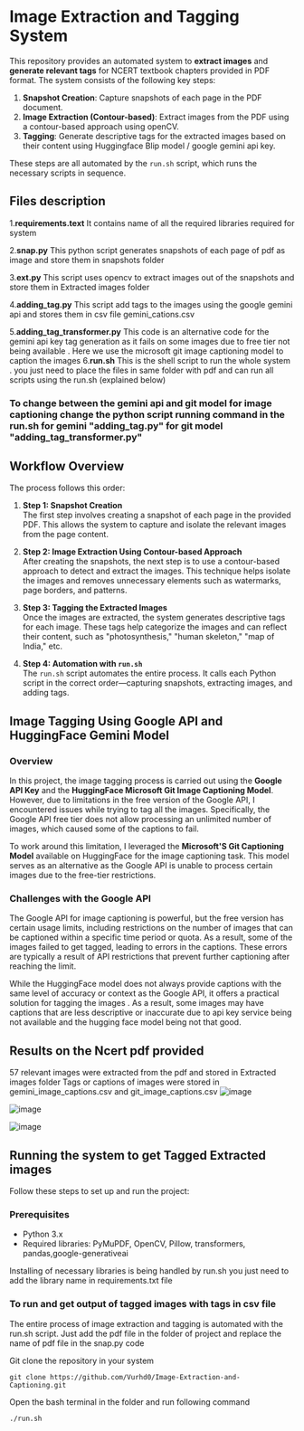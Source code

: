 # Image Extraction and Tagging System

This repository provides an automated system to **extract images** and **generate relevant tags** for NCERT textbook chapters provided in PDF format. The system consists of the following key steps:

1. **Snapshot Creation**: Capture snapshots of each page in the PDF document.
2. **Image Extraction (Contour-based)**: Extract images from the PDF using a contour-based approach using openCV.
3. **Tagging**: Generate descriptive tags for the extracted images based on their content using Huggingface Blip model / google gemini api key.

These steps are all automated by the `run.sh` script, which runs the necessary scripts in sequence.

## Files description

1.**requirements.text**
  It contains name of all the required libraries required for system

2.**snap.py**
   This python script generates snapshots of each page of pdf as image and store them in snapshots folder

3.**ext.py**
   This script uses opencv to extract images out of the snapshots and store them in Extracted images folder

4.**adding_tag.py**
   This script add tags to the images using the google gemini api and stores them in csv file gemini_cations.csv

5.**adding_tag_transformer.py**
   This code is an alternative code for the gemini api key tag generation as it fails on some images due to free tier not being available . Here we use the 
   microsoft git image captioning model to caption the 
   images
6.**run.sh**
   This is the shell script to run the whole system . you just need to place the files in same folder with pdf and can run all scripts using the run.sh (explained below)

### To change between the gemini api and git model for image captioning change the python script running command in the run.sh for gemini "adding_tag.py" for git model "adding_tag_transformer.py"
   
## Workflow Overview

The process follows this order:

1. **Step 1: Snapshot Creation**  
   The first step involves creating a snapshot of each page in the provided PDF. This allows the system to capture and isolate the relevant images from the page content.

2. **Step 2: Image Extraction Using Contour-based Approach**  
   After creating the snapshots, the next step is to use a contour-based approach to detect and extract the images. This technique helps isolate the images and removes unnecessary elements such as watermarks, page borders, and patterns.

3. **Step 3: Tagging the Extracted Images**  
   Once the images are extracted, the system generates descriptive tags for each image. These tags help categorize the images and can reflect their content, such as "photosynthesis," "human skeleton," "map of India," etc.

4. **Step 4: Automation with `run.sh`**  
   The `run.sh` script automates the entire process. It calls each Python script in the correct order—capturing snapshots, extracting images, and adding tags.

## Image Tagging Using Google API and HuggingFace Gemini Model

### Overview
In this project, the image tagging process is carried out using the **Google API Key** and the **HuggingFace Microsoft Git Image Captioning Model**. However, due to limitations in the free version of the Google API, I encountered issues while trying to tag all the images. Specifically, the Google API free tier does not allow processing an unlimited number of images, which caused some of the captions to fail.

To work around this limitation, I leveraged the **Microsoft'S Git Captioning Model** available on HuggingFace for the image captioning task. This model serves as an alternative as the Google API is unable to process certain images due to the free-tier restrictions.

### Challenges with the Google API
The Google API for image captioning is powerful, but the free version has certain usage limits, including restrictions on the number of images that can be captioned within a specific time period or quota. As a result, some of the images failed to get tagged, leading to errors in the captions. These errors are typically a result of API restrictions that prevent further captioning after reaching the limit.

While the HuggingFace model does not always provide captions with the same level of accuracy or context as the Google API, it offers a practical solution for tagging the images . As a result, some images may have captions that are less descriptive or inaccurate due to api key service being not available and the hugging face model being not that good.

## Results on the Ncert pdf provided

57 relevant images were extracted from the pdf and stored in Extracted images folder 
Tags or captions of images were stored in gemini_image_captions.csv and git_image_captions.csv
![image](https://github.com/user-attachments/assets/6903ca3a-58a8-4f01-9eea-5ef92703560d)

![image](https://github.com/user-attachments/assets/94525162-35aa-405b-95f9-bd006eddddb4)

![image](https://github.com/user-attachments/assets/31e6b2e4-ea18-427d-aeaf-e05abef73486)


## Running the system to get Tagged Extracted images

Follow these steps to set up and run the project:

### Prerequisites

- Python 3.x
- Required libraries: PyMuPDF, OpenCV, Pillow, transformers, pandas,google-generativeai

Installing of necessary libraries is being handled by run.sh you just need to add the library name in requirements.txt file

### To run and get output of tagged images with tags in csv file

The entire process of image extraction and tagging is automated with the run.sh script. Just add the pdf file in the folder of project and replace the name of pdf file in the snap.py code

Git clone the repository in your system
```
git clone https://github.com/Vurhd0/Image-Extraction-and-Captioning.git
```


Open the bash terminal in the folder and run following command
```
./run.sh
```
